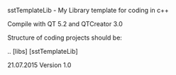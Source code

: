 sstTemplateLib - My Library template for coding in c++

Compile with QT 5.2 and QTCreator 3.0

Structure of coding projects should be:

.. [libs]
   [sstTemplateLib]

21.07.2015  Version 1.0

